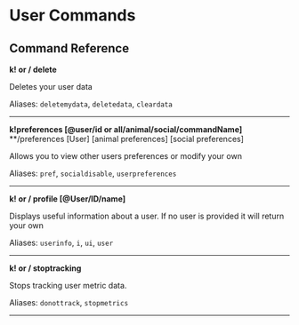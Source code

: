 # User Commands

## Command Reference

**k! or / delete**

Deletes your user data

Aliases: `deletemydata`, `deletedata`, `cleardata`

-------

**k!preferences [@user/id or all/animal/social/commandName]**
**/preferences [User] [animal preferences] [social preferences]

Allows you to view other users preferences or modify your own

Aliases: `pref`, `socialdisable`, `userpreferences`

-------

**k! or / profile [@User/ID/name]**

Displays useful information about a user. If no user is provided it will return your own

Aliases: `userinfo`, `i`, `ui`, `user`

-------

**k! or / stoptracking**

Stops tracking user metric data.

Aliases: `donottrack`, `stopmetrics`

-------